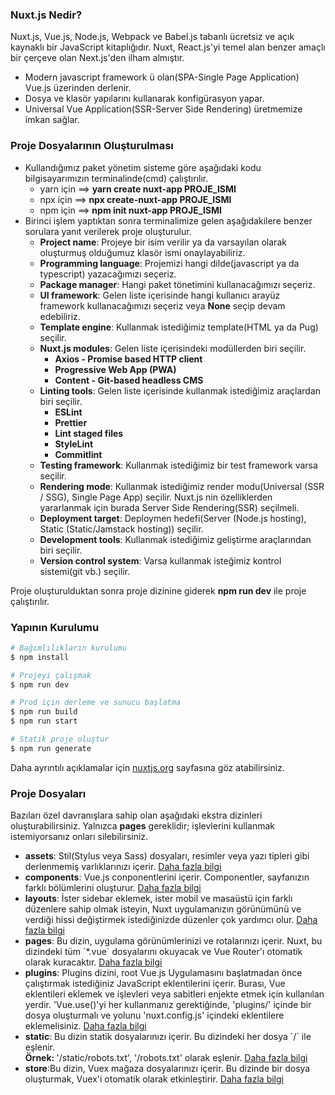 <h3>Nuxt.js Nedir?</h3>
<p>Nuxt.js, Vue.js, Node.js, Webpack ve Babel.js tabanlı ücretsiz ve açık kaynaklı bir JavaScript kitaplığıdır. Nuxt, React.js'yi temel alan benzer amaçlı bir çerçeve olan Next.js'den ilham almıştır.</p>
<ul>
<li>Modern javascript framework ü olan(SPA-Single Page Application) Vue.js üzerinden derlenir.</li>
<li>Dosya ve klasör yapılarını kullanarak konfigürasyon yapar.</li>
<li>Universal Vue Application(SSR-Server Side Rendering) üretmemize imkan sağlar.</li>
</ul>

<h3>Proje Dosyalarının Oluşturulması</h3>
<ul>
<li>Kullandığımız paket yönetim sisteme göre aşağıdaki kodu bilgisayarımızın terminalinde(cmd) çalıştırılır.
<ul>
<li>yarn için ==> <strong>yarn create nuxt-app PROJE_ISMI</strong></li>
<li>npx için ==> <strong>npx create-nuxt-app PROJE_ISMI</strong></li>
<li>npm için ==> <strong>npm init nuxt-app PROJE_ISMI</strong></li>
</ul>
</li>
<li>Birinci işlem yaptıktan sonra terminalimize gelen aşağıdakilere benzer sorulara yanıt verilerek proje oluşturulur.
<ul>
<li><strong> Project name</strong>: Projeye bir isim verilir ya da varsayılan olarak oluşturmuş olduğumuz klasör ismi onaylayabiliriz.</li>
<li><strong> Programming language</strong>: Projemizi hangi dilde(javascript ya da typescript) yazacağımızı seçeriz.</li>
<li><strong> Package manager</strong>: Hangi paket tönetimini kullanacağımızı seçeriz.</li>
<li><strong> UI framework</strong>: Gelen liste içerisinde hangi kullanıcı arayüz framework kullanacağımızı seçeriz veya <strong>None</strong> seçip devam edebiliriz.</li>
<li><strong> Template engine</strong>: Kullanmak istediğimiz template(HTML ya da Pug) seçilir.</li>
<li><strong> Nuxt.js modules</strong>: Gelen liste içerisindeki modüllerden biri seçilir.
<ul>
<li><strong>Axios - Promise based HTTP client</strong></li>
<li><strong>Progressive Web App (PWA)</strong></li>
<li><strong>Content - Git-based headless CMS</strong></li>
</ul>
</li>
<li><strong>Linting tools</strong>: Gelen liste içerisinde kullanmak istediğimiz araçlardan biri seçilir.
<ul>
<li><strong>ESLint</strong></li>
<li><strong>Prettier</strong></li>
<li><strong>Lint staged files</strong></li>
<li><strong>StyleLint</strong></li>
<li><strong>Commitlint</strong></li>
</ul>
</li>
<li><strong> Testing framework</strong>: Kullanmak istediğimiz bir test framework varsa seçilir.</li>
<li><strong> Rendering mode</strong>: Kullanmak istediğimiz render modu(Universal (SSR / SSG), Single Page App) seçilir. Nuxt.js nin özelliklerden yararlanmak için burada Server Side Rendering(SSR) seçilmeli. </li>
<li><strong> Deployment target</strong>: Deploymen hedefi(Server (Node.js hosting), Static (Static/Jamstack hosting)) seçilir.</li>
<li><strong> Development tools</strong>: Kullanmak istediğimiz geliştirme araçlarından biri seçilir.</li>
<li><strong> Version control system</strong>: Varsa kullanmak isteğimiz kontrol sistemi(git vb.) seçilir.</li>
</ul>
</li>
</ul>
<p>Proje oluşturulduktan sonra proje dizinine giderek <strong>npm run dev</strong> ile proje çalıştırılır.</p>

<h3> Yapının Kurulumu</h3>

```bash
# Bağımlılıkların kurulumu
$ npm install

# Projeyi çalışmak
$ npm run dev

# Prod için derleme ve sunucu başlatma
$ npm run build
$ npm run start

# Statik proje oluştur
$ npm run generate
```

<p> Daha ayrıntılı açıklamalar için <a href="https://nuxtjs.org">nuxtjs.org</a> sayfasına göz atabilirsiniz.</p>

<h3>Proje Dosyaları</h3>
<p>
Bazıları özel davranışlara sahip olan aşağıdaki ekstra dizinleri oluşturabilirsiniz. Yalnızca <strong>pages</strong> gereklidir; işlevlerini kullanmak istemiyorsanız onları silebilirsiniz.</p>
<ul>
  <li><strong>assets</strong>: Stil(Stylus veya Sass) dosyaları, resimler veya yazı tipleri gibi derlenmemiş varlıklarınızı içerir. <a href="https://nuxtjs.org/docs/2.x/directory-structure/assets">Daha fazla bilgi</a></li>
  <li><strong>components</strong>: Vue.js conponentlerini içerir. Componentler, sayfanızın farklı bölümlerini oluşturur. <a href="https://nuxtjs.org/docs/2.x/directory-structure/components">Daha fazla bilgi</a></li>
  <li>
    <strong>layouts</strong>: İster sidebar eklemek, ister mobil ve masaüstü için farklı düzenlere sahip olmak isteyin, Nuxt uygulamanızın görünümünü ve verdiği hissi değiştirmek istediğinizde düzenler çok yardımcı olur.
    <a href="https://nuxtjs.org/docs/2.x/directory-structure/layouts">Daha fazla bilgi</a>
  </li>
  <li><strong>pages</strong>: Bu dizin, uygulama görünümlerinizi ve rotalarınızı içerir. Nuxt, bu dizindeki tüm `*.vue` dosyalarını okuyacak ve Vue Router'ı otomatik olarak kuracaktır.
    <a href="https://nuxtjs.org/docs/2.x/get-started/routing">Daha fazla bilgi</a></li>
  <li><strong>plugins</strong>: Plugins dizini, root Vue.js Uygulamasını başlatmadan önce çalıştırmak istediğiniz JavaScript eklentilerini içerir.
    Burası, Vue eklentileri eklemek ve işlevleri veya sabitleri enjekte etmek için kullanılan yerdir. 
    'Vue.use()'yi her kullanmanız gerektiğinde, 'plugins/' içinde bir dosya oluşturmalı ve yolunu 'nuxt.config.js' içindeki eklentilere eklemelisiniz.
    <a href="https://nuxtjs.org/docs/2.x/directory-structure/plugins">Daha fazla bilgi</a></li>
  <li><strong>static</strong>: Bu dizin statik dosyalarınızı içerir. Bu dizindeki her dosya `/` ile eşlenir.<br> <strong>Örnek: </strong>  '/static/robots.txt', '/robots.txt' olarak eşlenir.
    <a href="https://nuxtjs.org/docs/2.x/directory-structure/static">Daha fazla bilgi</a></li>
  <li><strong>store</strong>:Bu dizin, Vuex mağaza dosyalarınızı içerir. Bu dizinde bir dosya oluşturmak, Vuex'i otomatik olarak etkinleştirir. 
    <a href="https://nuxtjs.org/docs/2.x/directory-structure/store">Daha fazla bilgi</a></li>
</ul>
